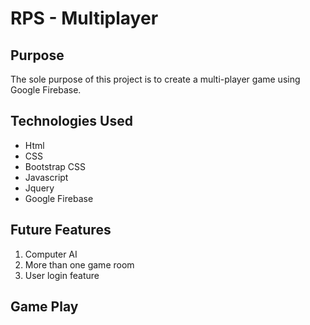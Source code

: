 # RPS - Multiplayer

## Purpose 
 
The sole purpose of this project is to create a multi-player game using Google Firebase.

## Technologies Used

* Html
* CSS
* Bootstrap CSS
* Javascript
* Jquery
* Google Firebase

## Future Features

1. Computer AI
2. More than one game room
3. User login feature

## Game Play

